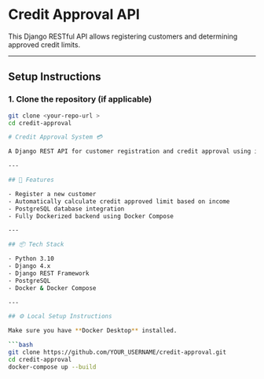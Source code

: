 # Credit Approval API

This Django RESTful API allows registering customers and determining approved credit limits.

---

##  Setup Instructions

### 1. Clone the repository (if applicable)
```bash
git clone <your-repo-url >
cd credit-approval

# Credit Approval System 💳

A Django REST API for customer registration and credit approval using income-based loan eligibility logic. Dockerized for easy setup and deployment.

---

## 🚀 Features

- Register a new customer
- Automatically calculate credit approved limit based on income
- PostgreSQL database integration
- Fully Dockerized backend using Docker Compose

---

## 📦 Tech Stack

- Python 3.10
- Django 4.x
- Django REST Framework
- PostgreSQL
- Docker & Docker Compose

---

## ⚙️ Local Setup Instructions

Make sure you have **Docker Desktop** installed.

```bash
git clone https://github.com/YOUR_USERNAME/credit-approval.git
cd credit-approval
docker-compose up --build
